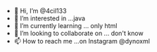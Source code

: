 - 👋 Hi, I’m @4cil133
- 👀 I’m interested in ...java
- 🌱 I’m currently learning ... only html
- 💞️ I’m looking to collaborate on ... don't know
- 📫 How to reach me ...on Instagram @dynoxml

<!---
4cil133/4cil133 is a ✨ special ✨ repository because its `README.md` (this file) appears on your GitHub profile.
You can click the Preview link to take a look at your changes.
--->
